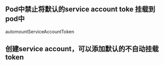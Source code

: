 # 

## Pod中禁止将默认的service account toke 挂载到pod中

automountServiceAccountToken

## 创建service account，可以添加默认的不自动挂载token